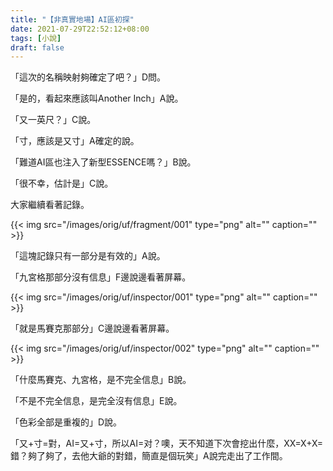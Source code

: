```yaml
---
title: "【非真實地場】AI區初探"
date: 2021-07-29T22:52:12+08:00
tags: [小說]
draft: false
---
```

「這次的名稱映射夠確定了吧？」D問。

「是的，看起來應該叫Another Inch」A說。

「又一英尺？」C說。

「寸，應該是又寸」A確定的說。

「難道AI區也注入了新型ESSENCE嗎？」B說。

「很不幸，估計是」C說。

大家繼續看著記錄。

{{< img src="/images/orig/uf/fragment/001" type="png" alt="" caption="" >}}

「這塊記錄只有一部分是有效的」A說。

「九宮格那部分沒有信息」F邊說邊看著屏幕。

{{< img src="/images/orig/uf/inspector/001" type="png" alt="" caption="" >}}

「就是馬賽克那部分」C邊說邊看著屏幕。

{{< img src="/images/orig/uf/inspector/002" type="png" alt="" caption="" >}}

「什麼馬賽克、九宮格，是不完全信息」B說。

「不是不完全信息，是完全沒有信息」E說。

「色彩全部是重複的」D說。

「又+寸=對，AI=又+寸，所以AI=对？噢，天不知道下次會挖出什麼，XX=X+X=錯？夠了夠了，去他大爺的對錯，簡直是個玩笑」A說完走出了工作間。